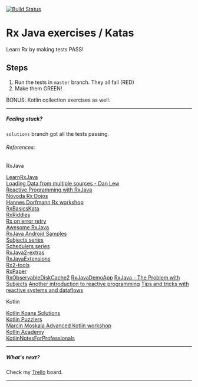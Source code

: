 [![Build Status](https://travis-ci.org/ExpensiveBelly/RxKata.svg?branch=solutions)](https://travis-ci.org/ExpensiveBelly/RxKata)

# Rx Java exercises / Katas

Learn Rx by making tests PASS!

## Steps
1. Run the tests in `master` branch. They all fail (RED)
2. Make them GREEN!

BONUS: Kotlin collection exercises as well.

---
##### Feeling stuck?

`solutions` branch got all the tests passing.

###### References:

RxJava  

[LearnRxJava](https://github.com/jhusain/learnrxjava)  
[Loading Data from multiple sources - Dan Lew](http://blog.danlew.net/2015/06/22/loading-data-from-multiple-sources-with-rxjava/)  
[Reactive Programming with RxJava](http://shop.oreilly.com/product/0636920042228.do)  
[Novoda Rx Dojos](https://github.com/novoda/dojos/tree/master/workshops/RxJava)  
[Hannes Dorfmann Rx workshop](https://github.com/sockeqwe/rxworkshop)  
[RxBasicsKata](https://github.com/sergiiz/RxBasicsKata)  
[RxRiddles](https://github.com/vanniktech/RxRiddles)  
[Rx on error retry](https://github.com/platoblm/rx-onerror-retry-cache)  
[Awesome RxJava](https://github.com/eleventigers/awesome-rxjava)  
[RxJava Android Samples](https://github.com/kaushikgopal/RxJava-Android-Samples)  
[Subjects series](http://akarnokd.blogspot.com/2015/06/subjects-part-1.html)  
[Schedulers series](http://akarnokd.blogspot.com/2015/05/schedulers-part-1.html)  
[RxJava2-extras](https://github.com/davidmoten/rxjava2-extras)  
[RxJavaExtensions](https://github.com/akarnokd/RxJavaExtensions)  
[Rx2-tools](https://github.com/fsbarata/rx2-tools)  
[RxPaper](https://github.com/pakoito/RxPaper)  
[RxObservableDiskCache2](https://github.com/pakoito/RxObservableDiskCache2)
[RxJavaDemoApp](https://github.com/JoaoMotondon/RxJavaDemoApp)
[RxJava - The Problem with Subjects](http://tomstechnicalblog.blogspot.com/2016/03/rxjava-problem-with-subjects.html)
[Another introduction to reactive programming](https://www.oneagency.se/an-introduction-to-reactive-programming-with-rxjava-part-2-the-framework/)
[Tips and tricks with reactive systems and dataflows](https://github.com/reactor/reactive-streams-commons/issues/21)   

Kotlin  

[Kotlin Koans Solutions](https://github.com/efung/kotlin-koans-solutions)  
[Kotlin Puzzlers](https://github.com/angryziber/kotlin-puzzlers)  
[Marcin Moskala Advanced Kotlin workshop](https://github.com/MarcinMoskala/advanced-kotlin-workshop-tasks)  
[Kotlin Academy](https://blog.kotlin-academy.com/)  
[KotlinNotesForProfessionals](http://books.goalkicker.com/KotlinBook/)  


---

##### What's next?
Check my [Trello](https://trello.com/b/cxsA3tFZ) board.

---